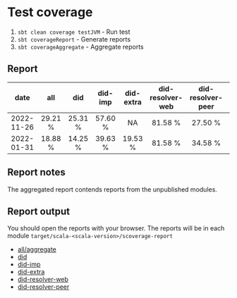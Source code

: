 # Test coverage

1. `sbt clean coverage testJVM` - Run test
2. `sbt coverageReport` - Generate reports
3. `sbt coverageAggregate` - Aggregate reports

## Report 

|   date   |  all  |  did  |did-imp|did-extra|did-resolver-web|did-resolver-peer|multiformats|
|:--------:|:-----:|:-----:|:-----:|:-------:|:--------------:|:---------------:|:----------:|
|2022-11-26|29.21 %|25.31 %|57.60 %|    NA   |     81.58 %    |     27.50 %     |     NA
|2022-01-31|18.88 %|14.25 %|39.63 %| 19.53 % |     81.58 %    |     34.58 %     |   85.77 %


## Report notes

The aggregated report contends reports from the unpublished modules.

## Report output

You should open the reports with your browser. The reports will be in each module `target/scala-<scala-version>/scoverage-report`
- [all/aggregate](file:///home/fabio/workspace/ScalaDID/target/scala-3.3.0/scoverage-report/index.html)
- [did](file:///home/fabio/workspace/ScalaDID/did/jvm/target/scala-3.3.0/scoverage-report/index.html)
- [did-imp](file:///home/fabio/workspace/ScalaDID/did-imp/jvm/target/scala-3.3.0/scoverage-report/index.html)
- [did-extra](file:///home/fabio/workspace/ScalaDID/did-extra/jvm/target/scala-3.3.0/scoverage-report/index.html)
- [did-resolver-web](file:///home/fabio/workspace/ScalaDID/did-resolver-web/jvm/target/scala-3.3.0/scoverage-report/index.html)
- [did-resolver-peer](file:///home/fabio/workspace/ScalaDID/did-resolver-peer/jvm/target/scala-3.3.0/scoverage-report/index.html)